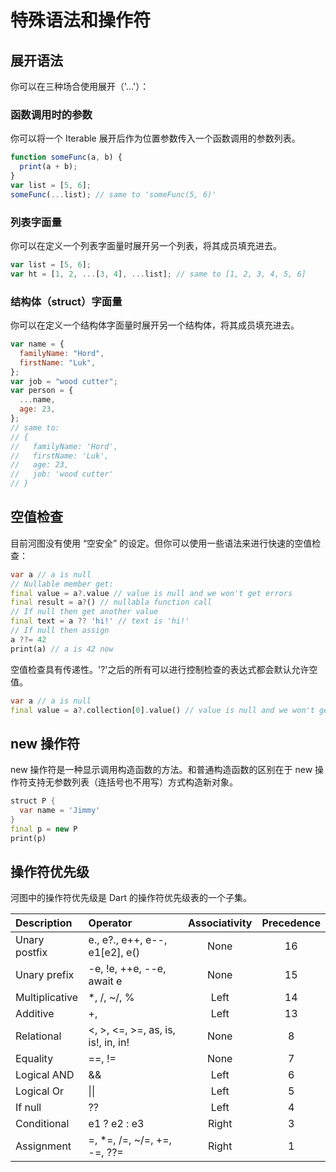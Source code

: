 # 特殊语法和操作符

## 展开语法

你可以在三种场合使用展开（'...'）：

### 函数调用时的参数

你可以将一个 Iterable 展开后作为位置参数传入一个函数调用的参数列表。

```javascript
function someFunc(a, b) {
  print(a + b);
}
var list = [5, 6];
someFunc(...list); // same to 'someFunc(5, 6)'
```

### 列表字面量

你可以在定义一个列表字面量时展开另一个列表，将其成员填充进去。

```javascript
var list = [5, 6];
var ht = [1, 2, ...[3, 4], ...list]; // same to [1, 2, 3, 4, 5, 6]
```

### 结构体（struct）字面量

你可以在定义一个结构体字面量时展开另一个结构体，将其成员填充进去。

```javascript
var name = {
  familyName: "Hord",
  firstName: "Luk",
};
var job = "wood cutter";
var person = {
  ...name,
  age: 23,
};
// same to:
// {
//   familyName: 'Hord',
//   firstName: 'Luk',
//   age: 23,
//   job: 'wood cutter'
// }
```

## 空值检查

目前河图没有使用 “空安全” 的设定。但你可以使用一些语法来进行快速的空值检查：

```dart
var a // a is null
// Nullable member get:
final value = a?.value // value is null and we won't get errors
final result = a?() // nullabla function call
// If null then get another value
final text = a ?? 'hi!' // text is 'hi!'
// If null then assign
a ??= 42
print(a) // a is 42 now
```

空值检查具有传递性。'?'之后的所有可以进行控制检查的表达式都会默认允许空值。

```dart
var a // a is null
final value = a?.collection[0].value() // value is null and we won't get errors
```

## new 操作符

new 操作符是一种显示调用构造函数的方法。和普通构造函数的区别在于 new 操作符支持无参数列表（连括号也不用写）方式构造新对象。

```dart
struct P {
  var name = 'Jimmy'
}
final p = new P
print(p)
```

## 操作符优先级

河图中的操作符优先级是 Dart 的操作符优先级表的一个子集。

| Description    | Operator                           | Associativity | Precedence |
| :------------- | :--------------------------------- | :-----------: | :--------: |
| Unary postfix  | e., e?., e++, e--, e1[e2], e()     |     None      |     16     |
| Unary prefix   | -e, !e, ++e, --e, await e          |     None      |     15     |
| Multiplicative | \*, /, ~/, %                       |     Left      |     14     |
| Additive       | +,                                 |     Left      |     13     |
| Relational     | <, >, <=, >=, as, is, is!, in, in! |     None      |     8      |
| Equality       | ==, !=                             |     None      |     7      |
| Logical AND    | &&                                 |     Left      |     6      |
| Logical Or     | \|\|                               |     Left      |     5      |
| If null        | \?\?                               |     Left      |     4      |
| Conditional    | e1 ? e2 : e3                       |     Right     |     3      |
| Assignment     | =, \*=, /=, ~/=, +=, -=, ??=       |     Right     |     1      |
